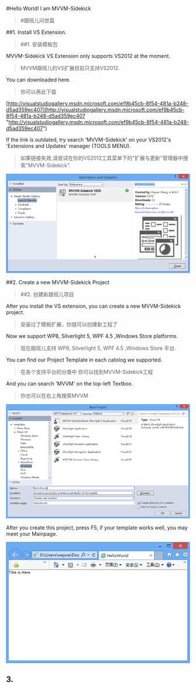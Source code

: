 #Hello World! I am MVVM-Sidekick
> #跟班儿问世篇

##1.  Install VS Extension.
>##1.  安装模板包

MVVM-Sidekick VS Extension only supports VS2012 at the moment.
>MVVM跟班儿的VS扩展目前只支持VS2012.

You can downloaded here.
>你可以再此下载

[http://visualstudiogallery.msdn.microsoft.com/ef9b45cb-8f54-481a-b248-d5ad359ec407](http://visualstudiogallery.msdn.microsoft.com/ef9b45cb-8f54-481a-b248-d5ad359ec407 "http://visualstudiogallery.msdn.microsoft.com/ef9b45cb-8f54-481a-b248-d5ad359ec407")

If the link is outdated,  try search 'MVVM-Sidekick' on your VS2012's 'Extensions and Updates' manager (TOOLS MENU).

> 如果链接失效,请尝试在你的VS2012工具菜单下的"扩展与更新"管理器中搜索"MVVM-Sidekick".

![Use Tools->Extensions and Updates](HelloWorldSample/VSIX.png)


##2.  Create a new MVVM-Sidekick Project
>##2.   创建新跟班儿项目

After you install the VS extension, you can create a new MVVM-Sidekick project.
>安装过了模板扩展，你就可以创建新工程了

Now we support WP8, Silverlight 5, WPF 4.5 ,Windows Store platforms.
>现在跟班儿支持  WP8, Silverlight 5, WPF 4.5 ,Windows Store 平台.

You can find our Project Template in each catolog we supported.
>在各个支持平台的分类中 你可以找到MVVM-Sidekick工程

And you can search 'MVVM' on the top-left Textbox.
>你也可以在右上角搜索MVVM

![New Project](HelloWorldSample/NewProject.png)

After you create this project, press F5, if your template works well, you may meet your Mainpage.

![Main Page](HelloWorldSample/DefaultMainPage.png)




## 3. 
